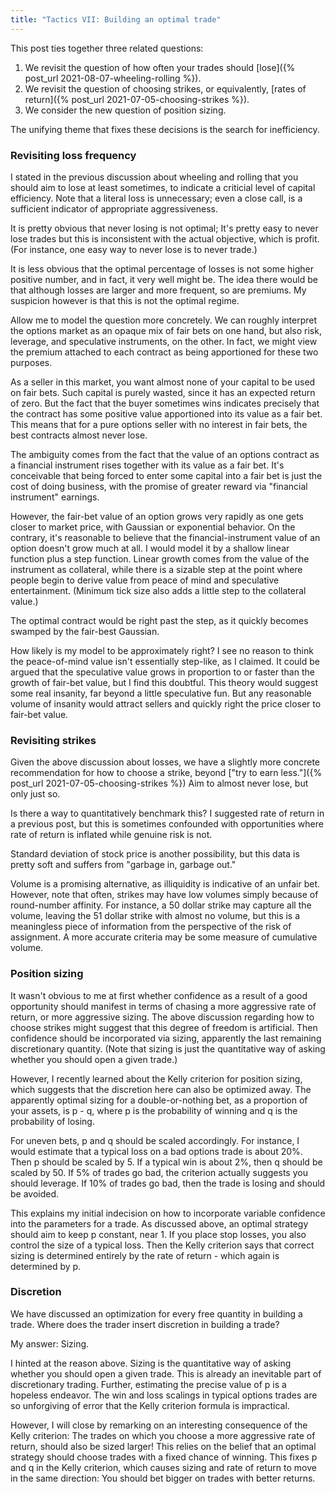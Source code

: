 ```yaml
---
title: "Tactics VII: Building an optimal trade"
---
```


This post ties together three related questions:

1. We revisit the question of how often your trades should [lose]({% post_url 2021-08-07-wheeling-rolling %}).
2. We revisit the question of choosing strikes, or equivalently, [rates of return]({% post_url 2021-07-05-choosing-strikes %}).
3. We consider the new question of position sizing.

The unifying theme that fixes these decisions is the search for inefficiency.



### Revisiting loss frequency

I stated in the previous discussion about wheeling and rolling that you should aim to lose at least sometimes, to indicate a criticial level of capital efficiency. Note that a literal loss is unnecessary; even a close call, is a sufficient indicator of appropriate aggressiveness.

It is pretty obvious that never losing is not optimal; It's pretty easy to never lose trades but this is inconsistent with the actual objective, which is profit. (For instance, one easy way to never lose is to never trade.)

It is less obvious that the optimal percentage of losses is not some higher positive number, and in fact, it very well might be. The idea there would be that although losses are larger and more frequent, so are premiums. My suspicion however is that this is not the optimal regime.

Allow me to model the question more concretely. We can roughly interpret the options market as an opaque mix of fair bets on one hand, but also risk, leverage, and speculative instruments, on the other. In fact, we might view the premium attached to each contract as being apportioned for these two purposes.

As a seller in this market, you want almost none of your capital to be used on fair bets. Such capital is purely wasted, since it has an expected return of zero. But the fact that the buyer sometimes wins indicates precisely that the contract has some positive value apportioned into its value as a fair bet. This means that for a pure options seller with no interest in fair bets, the best contracts almost never lose.

The ambiguity comes from the fact that the value of an options contract as a financial instrument rises together with its value as a fair bet. It's conceivable that being forced to enter some capital into a fair bet is just the cost of doing business, with the promise of greater reward via "financial instrument" earnings. 

However, the fair-bet value of an option grows very rapidly as one gets closer to market price, with Gaussian or exponential behavior. On the contrary, it's reasonable to believe that the financial-instrument value of an option doesn't grow much at all. I would model it by a shallow linear function plus a step function. Linear growth comes from the value of the instrument as collateral, while there is a sizable step at the point where people begin to derive value from peace of mind and speculative entertainment. (Minimum tick size also adds a little step to the collateral value.)

The optimal contract would be right past the step, as it quickly becomes swamped by the fair-best Gaussian. 

How likely is my model to be approximately right? I see no reason to think the peace-of-mind value isn't essentially step-like, as I claimed. It could be argued that the speculative value grows in proportion to or faster than the growth of fair-bet value, but I find this doubtful. This theory would suggest some real insanity, far beyond a little speculative fun. But any reasonable volume of insanity would attract sellers and quickly right the price closer to fair-bet value.



### Revisiting strikes

Given the above discussion about losses, we have a slightly more concrete recommendation for how to choose a strike, beyond ["try to earn less."]({% post_url 2021-07-05-choosing-strikes %}) Aim to almost never lose, but only just so.

Is there a way to quantitatively benchmark this? I suggested rate of return in a previous post, but this is sometimes confounded with opportunities where rate of return is inflated while genuine risk is not.

Standard deviation of stock price is another possibility, but this data is pretty soft and suffers from "garbage in, garbage out."

Volume is a promising alternative, as illiquidity is indicative of an unfair bet. However, note that often, strikes may have low volumes simply because of round-number affinity. For instance, a 50 dollar strike may capture all the volume, leaving the 51 dollar strike with almost no volume, but this is a meaningless piece of information from the perspective of the risk of assignment. A more accurate criteria may be some measure of cumulative volume.


### Position sizing

It wasn't obvious to me at first whether confidence as a result of a good opportunity should manifest in terms of chasing a more aggressive rate of return, or more aggressive sizing. The above discussion regarding how to choose strikes might suggest that this degree of freedom is artificial. Then confidence should be incorporated via sizing, apparently the last remaining discretionary quantity. (Note that sizing is just the quantitative way of asking whether you should open a given trade.)

However, I recently learned about the Kelly criterion for position sizing, which suggests that the discretion here can also be optimized away. The apparently optimal sizing for a double-or-nothing bet, as a proportion of your assets, is p - q, where p is the probability of winning and q is the probability of losing.

For uneven bets, p and q should be scaled accordingly. For instance, I would estimate that a typical loss on a bad options trade is about 20%. Then p should be scaled by 5. If a typical win is about 2%, then q should be scaled by 50. If 5% of trades go bad, the criterion actually suggests you should leverage. If 10% of trades go bad, then the trade is losing and should be avoided.

This explains my initial indecision on how to incorporate variable confidence into the parameters for a trade. As discussed above, an optimal strategy should aim to keep p constant, near 1. If you place stop losses, you also control the size of a typical loss. Then the Kelly criterion says that correct sizing is determined entirely by the rate of return - which again is determined by p.


### Discretion

We have discussed an optimization for every free quantity in building a trade. Where does the trader insert discretion in building a trade?

My answer: Sizing. 

I hinted at the reason above. Sizing is the quantitative way of asking whether you should open a given trade. This is already an inevitable part of discretionary trading. Further, estimating the precise value of p is a hopeless endeavor. The win and loss scalings in typical options trades are so unforgiving of error that the Kelly criterion formula is impractical.

However, I will close by remarking on an interesting consequence of the Kelly criterion: The trades on which you choose a more aggressive rate of return, should also be sized larger! This relies on the belief that an optimal strategy should choose trades with a fixed chance of winning. This fixes p and q in the Kelly criterion, which causes sizing and rate of return to move in the same direction: You should bet bigger on trades with better returns.
